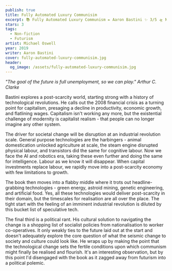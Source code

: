 ```yaml
---
publish: true
title: Fully Automated Luxury Communisim
excerpt: 📚 Fully Automated Luxury Communism ✒️ Aaron Bastini ✨ 3/5 🛸 Non-fiction, Futurism 🖌️ Michael Oswell
stars: 3
tags:
  - Non-fiction
  - Futurism
artist: Michael Oswell
year: 2019
writer: Aaron Bastini
cover: fully-automated-luxury-communisim.jpg
header:
  og_image: /assets/fully-automated-luxury-communisim.jpg
---
```


*"The goal of the future is full unemployment, so we can play." Arthur C. Clarke*

Bastini explores a post-scarcity world, starting strong with a history of technological revolutions. He calls out the 2008 financial crisis as a turning point for capitalism, presaging a decline in productivity, economic growth, and flatlining wages. Capitalism isn't working any more, but the existential challenge of modernity is capitalist realism - that people can no longer imagine any other system.

The driver for societal change will be disruption at an industrial revolution scale. General purpose technologies are the harbingers - animal domestication unlocked agriculture at scale, the steam engine disrupted physical labour, and transistors did the same for cognitive labour. Now we face the AI and robotics era, taking these even further and doing the same for intelligence. Labour as we know it will disappear. When capital investments replace labour, we rapidly move into a post-scarcity economy with few limitations to growth.

The book then moves into a flabby middle where it trots out headline-grabbing technologies - green energy, astroid mining, genetic engineering, and artificial food. Yes, all these technologies would deliver post-scarcity in their domain, but the timescales for realisation are all over the place. The tight start with the feeling of an imminent industrial revolution is diluted by this bucket list of speculative tech.

The final third is a political rant. His cultural solution to navigating the change is a shopping list of socialist policies from nationalisation to worker co-operatives. It only weakly ties to the future laid out at the start and doesn't adequately explore the core question of what the seismic change to society and culture could look like. He wraps up by making the point that the technological change sets the fertile conditions upon which communism might finally be realised and flourish. It's an interesting observation, but by this point I'd disengaged with the book as it zagged away from futurism into a political polemic.